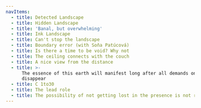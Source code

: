 ```yaml
---
navItems:
  - title: Detected Landscape
  - title: Hidden Landscape
  - title: 'Banal, but overwhelming'
  - title: Ink Landscape
  - title: Can't stop the landscape
  - title: Boundary error (with Soňa Patúcová)
  - title: Is there a time to be void? Why not
  - title: The ceiling connects with the couch
  - title: A nice view from the distance
  - title: >-
      The essence of this earth will manifest long after all demands on it
      disappear
  - title: C 1to30
  - title: The lead role
  - title: The possibility of not getting lost in the presence is not really real
---
```

